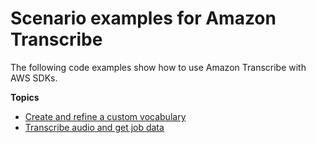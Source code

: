 # Scenario examples for Amazon Transcribe<a name="service_code_examples_scenario"></a>

The following code examples show how to use Amazon Transcribe with AWS SDKs\.

**Topics**
+ [Create and refine a custom vocabulary](example_transcribe_Scenario_CustomVocabulary_section.md)
+ [Transcribe audio and get job data](example_transcribe_Scenario_GettingStartedTranscriptionJobs_section.md)